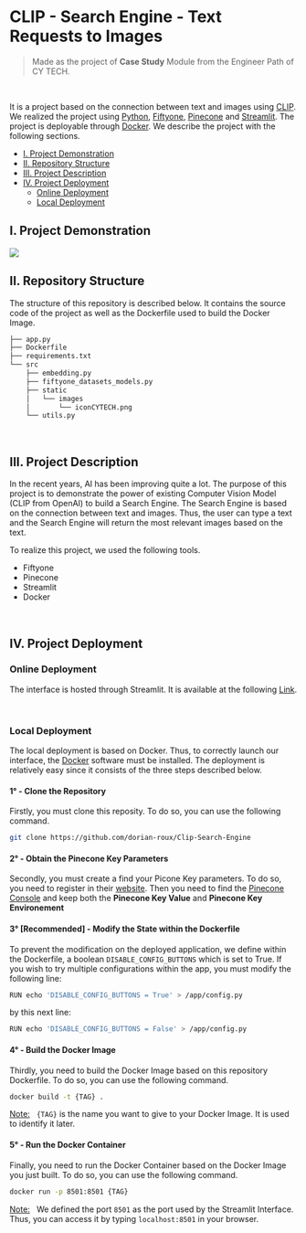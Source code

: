 # CLIP - Search Engine - Text Requests to Images
> Made as the project of **Case Study** Module from the Engineer Path of CY TECH.

<br>

It is a project based on the connection between text and images using [CLIP](https://openai.com/research/clip). We realized the project using [Python](https://www.python.org/), [Fiftyone](https://docs.voxel51.com/), [Pinecone](https://pinecone.io) and [Streamlit](https://streamlit.io/). The project is deployable through [Docker](https://www.docker.com/).
We describe the project with the following sections.
- [I. Project Demonstration](#project-demonstration)
- [II. Repository Structure](#repository-structure)
- [III. Project Description](#project-description)
- [IV. Project Deployment](#project-deployment)
    - [Online Deployment](#online-deployment)
    - [Local Deployment](#local-deployment)


## I. Project Demonstration
<img src="./src/static/gif/Demonstration.gif"/>

<br>

## II. Repository Structure
The structure of this repository is described below. It contains the source code of the project as well as the Dockerfile used to build the Docker Image.

```bash
├── app.py  
├── Dockerfile  
├── requirements.txt    
└── src    
    ├── embedding.py  
    ├── fiftyone_datasets_models.py  
    ├── static    
    │   └── images  
    │       └── iconCYTECH.png  
    └── utils.py
```
<br>

## III. Project Description

In the recent years, AI has been improving quite a lot. The purpose of this project is to demonstrate the power of existing Computer Vision Model (CLIP from OpenAI) to build a Search Engine. The Search Engine is based on the connection between text and images. Thus, the user can type a text and the Search Engine will return the most relevant images based on the text.

To realize this project, we used the following tools.
- Fiftyone
- Pinecone
- Streamlit
- Docker

<br>


## IV. Project Deployment

### Online Deployment

The interface is hosted through Streamlit. It is available at the following [Link](https://dorian-roux-clip-case-study-app-c97l2x.streamlit.app/).

<br>

### Local Deployment

The local deployment is based on Docker. Thus, to correctly launch our interface, the [Docker](https://www.docker.com/) software must be installed. The deployment is relatively easy since it consists of the three steps described below.

#### **1° - Clone the Repository**
Firstly, you must clone this reposity. To do so, you can use the following command.
```bash
git clone https://github.com/dorian-roux/Clip-Search-Engine
```

#### **2° - Obtain the Pinecone Key Parameters**
Secondly, you must create a find your Picone Key parameters. To do so, you need to register in their [website](https://pinecone.io). Then you need to find the [Pinecone Console](https://app.pinecone.io/organizations) and keep both the **Pinecone Key Value** and **Pinecone Key Environement**


#### **3° [Recommended] - Modify the State within the Dockerfile**
To prevent the modification on the deployed application, we define within the Dockerfile, a boolean `DISABLE_CONFIG_BUTTONS` which is set to True. If you wish to try multiple configurations within the app, you must modify the following line:
```bash
RUN echo 'DISABLE_CONFIG_BUTTONS = True' > /app/config.py
```
by this next line:
```bash
RUN echo 'DISABLE_CONFIG_BUTTONS = False' > /app/config.py
```

#### **4° - Build the Docker Image**
Thirdly, you need to build the Docker Image based on this repository Dockerfile. To do so, you can use the following command.
```bash
docker build -t {TAG} .
```
<u>Note:</u> &nbsp; `{TAG}` is the name you want to give to your Docker Image. It is used to identify it later.


#### **5° - Run the Docker Container**
Finally, you need to run the Docker Container based on the Docker Image you just built. To do so, you can use the following command.
```bash
docker run -p 8501:8501 {TAG}
```
<u>Note:</u> &nbsp; We defined the port `8501` as the port used by the Streamlit Interface. Thus, you can access it by typing `localhost:8501` in your browser.



